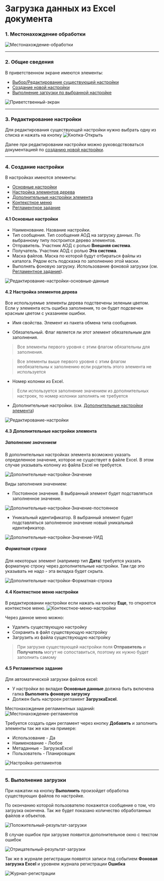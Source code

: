
# Загрузка данных из Excel документа



### 1. Местонахождение обработки

![Местонахождение-обработки](https://github.com/flln23/TopLogWMS-documentation/blob/main/toplogwms/Загрузка-Данных-Из-Excel-Документа/img/Местонахождение-обработки.png?raw=true)





---
### 2. Общие сведения

В приветственном экране имеются элементы:
* [Выбор/Редактирование существующей настройки](#3-редактирование-настройки)
* [Создание новой настройки](#4-создание-настройки)
* [Выполнение загрузки по выбранной настройке](#5-выполнение-загрузки)

![Приветственный-экран](https://github.com/flln23/TopLogWMS-documentation/blob/main/toplogwms/Загрузка-Данных-Из-Excel-Документа/img/Приветственный-экран.png?raw=true)




---
### 3. Редактирование настройки

Для редактирования существующей настройки нужно выбрать одну из списка и нажать на кнопку ![Кнопка-Открыть](https://github.com/flln23/TopLogWMS-documentation/blob/main/toplogwms/Загрузка-Данных-Из-Excel-Документа/img/Кнопка-Открыть.png?raw=true)

Далее при редактировании настройки можно руководствоваться документацией по [созданию новой настройки](#4-создание-настройки).




---
### 4. Создание настройки

В настройках имеются элементы:
* [Основные настройки](#41-основные-настройки)
* [Настройка элементов дерева](#42-настройка-элементов-дерева)
* [Дополнительные настройки элемента](#43-дополнительные-настройки-элемента)
* [Контекстное меню](#44-контекстное-меню-настройки)
* [Регламентное задание](#45-регламентное-задание)

#### 4.1 Основные настройки

* Наименование.
Название настройки.
* Тип сообщения.
Тип сообщения АОД на загрузку данных. По выбранному типу построится дерево элементов.
* Отправитель.
Участник АОД с ролью **Внешняя система**.
* Получатель.
Участник АОД с ролью **Эта система**.
* Маска файлов. 
Маска по которой будут отбираться файлы из каталога. Рядом есть подсказка по заполнению этой маски.
* Выполнять фоновую загрузку.
Использование фоновой загрузки (см. [Регламентное задание](#45-регламентное-задание)).

![Редактирование-настройки-основные-данные](https://github.com/flln23/TopLogWMS-documentation/blob/main/toplogwms/Загрузка-Данных-Из-Excel-Документа/img/Редактирование-настройки-основные-данные.png?raw=true)

#### 4.2 Настройка элементов дерева

Все используемые элементы дерева подствечены зеленым цветом.
Если у элемента есть ошибка заполнения, то он будет подсвечен красным цветом с указанием ошибки.

* Имя свойства.
Элемент из пакета обмена типа сообщения.

* Обязательный.
Флаг является ли этот элемент обязательным для заполнения. 
> Все элементы первого уровня с этим флагом обязательны для заполнения. 

> Все элементы выше первого уровня с этим флагом необязательны к заполнению если родитель этого элемента не используется

* Номер колонки из Excel.
> Если используется заполнение значением из дополнительных настроек, то номер колонки заполнять не требуется

* Дополнительные настройки.
(см. [Дополнительные настройки элемента](#43-дополнительные-настройки-элемента))

![Редактирование-настройки](https://github.com/flln23/TopLogWMS-documentation/blob/main/toplogwms/Загрузка-Данных-Из-Excel-Документа/img/Редактирование-настройки.png?raw=true)


#### 4.3 Дополнительные настройки элемента

##### Заполнение значением
В дополнительных настройках элемента возможно указать определенное значение, которое не существует в файле Excel. В этом случае указывать колонку из файла Excel не требуется.

![Дополнительные-настройки-Значение](https://github.com/flln23/TopLogWMS-documentation/blob/main/toplogwms/Загрузка-Данных-Из-Excel-Документа/img/Дополнительные-настройки-Значение.png?raw=true)

Виды заполнения значением:
* Постоянное значение. В выбранный элемент будет подставляться заполненное значение.

![Дополнительные-настройки-Значение-постоянное](https://github.com/flln23/TopLogWMS-documentation/blob/main/toplogwms/Загрузка-Данных-Из-Excel-Документа/img/Дополнительные-настройки-Значение-постоянное.png?raw=true)

* Уникальный идентификатор. В выбранный элемент будет подставляться заполненное значение новый уникальный идентификатор.

![Дополнительные-настройки-Значение-УИД](https://github.com/flln23/TopLogWMS-documentation/blob/main/toplogwms/Загрузка-Данных-Из-Excel-Документа/img/Дополнительные-настройки-Значение-УИД.png?raw=true)

##### Форматная строка
Для некоторых элемент (например тип **Дата**) требуется указать форматную строку через дополнительные настройки. Там где это указывать не надо - эта вкладка будет скрыта.

![Дополнительные-настройки-Форматная-строка](https://github.com/flln23/TopLogWMS-documentation/blob/main/toplogwms/Загрузка-Данных-Из-Excel-Документа/img/Дополнительные-настройки-Форматная-строка.png?raw=true)


#### 4.4 Контекстное меню настройки

В редактировании настройки если нажать на кнопку **Еще**, то откроется контекстное меню.
![Контекстное-меню-настройки](https://github.com/flln23/TopLogWMS-documentation/blob/main/toplogwms/Загрузка-Данных-Из-Excel-Документа/img/Контекстное-меню-настройки.png?raw=true)

Через данное меню можно:
* Удалить существующую настройку
* Сохранить в файл существующую настройку
* Загрузить из файла существующую настройку

> При загрузке существующей настройки поля **Отправитель** и **Получатель** могут не сопоставиться, поэтому их нужно будет заполнить самому


#### 4.5 Регламентное задание

Для автоматической загрузки файлов excel:
* У настройки во вкладке **Основные данные** должна быть включена галка **Выполнять фоновую загрузку**
* Должен быть настроен регламент **ЗагрузкаExcel**.

Местонахождение регламентных заданий:
![Местонахождение-регламентов](https://github.com/flln23/TopLogWMS-documentation/blob/main/toplogwms/Загрузка-Данных-Из-Excel-Документа/img/Местонахождение-регламентов.png?raw=true)

Требуется создать один регламент через кнопку **Добавить** и заполнить элементы так же как на примере:
* Использование - Да
* Наименование - Любое
* Метаданные - ЗагрузкаExcel
* Пользователь - Планировщик

![Настройка-регламентов](https://github.com/flln23/TopLogWMS-documentation/blob/main/toplogwms/Загрузка-Данных-Из-Excel-Документа/img/Настройка-регламентов.png?raw=true)



---
### 5. Выполнение загрузки

При нажатии на кнопку **Выполнить** произойдет обработка существующих файлов по настройке. 

По окончанию которой пользователю покажется сообщение о том, что загрузка окончена. Так же будет показано количество обработанных файлов и объектов.

![Положительный-результат-загрузки](https://github.com/flln23/TopLogWMS-documentation/blob/main/toplogwms/Загрузка-Данных-Из-Excel-Документа/img/Положительный-результат-загрузки.png?raw=true)

В случае ошибок при загрузке появится дополнительное окно с текстом ошибок

![Отрицательный-результат-загрузки](https://github.com/flln23/TopLogWMS-documentation/blob/main/toplogwms/Загрузка-Данных-Из-Excel-Документа/img/Отрицательный-результат-загрузки.png?raw=true)

Так же в журнале регистрации появятся записи под событием **Фоновая загрузка Excel** и уровнем журнала регистрации **Ошибка**

![Журнал-регистрации](https://github.com/flln23/TopLogWMS-documentation/blob/main/toplogwms/Загрузка-Данных-Из-Excel-Документа/img/Журнал-регистрации.png?raw=true)
